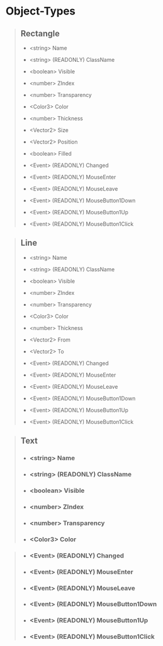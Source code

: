 # Object-Types

> ## Rectangle
> - \<string\> Name
> - \<string\> (READONLY) ClassName
> - \<boolean\> Visible
> - \<number\> ZIndex
> - \<number\> Transparency
> - \<Color3\> Color
> - \<number\> Thickness
> - \<Vector2\> Size
> - \<Vector2\> Position
> - \<boolean\> Filled
> 
> - \<Event\> (READONLY) Changed
> - \<Event\> (READONLY) MouseEnter
> - \<Event\> (READONLY) MouseLeave
> - \<Event\> (READONLY) MouseButton1Down
> - \<Event\> (READONLY) MouseButton1Up
> - \<Event\> (READONLY) MouseButton1Click

> ## Line
> - \<string\> Name
> - \<string\> (READONLY) ClassName
> - \<boolean\> Visible
> - \<number\> ZIndex
> - \<number\> Transparency
> - \<Color3\> Color
> - \<number\> Thickness
> - \<Vector2\> From
> - \<Vector2\> To
> 
> - \<Event\> (READONLY) Changed
> - \<Event\> (READONLY) MouseEnter
> - \<Event\> (READONLY) MouseLeave
> - \<Event\> (READONLY) MouseButton1Down
> - \<Event\> (READONLY) MouseButton1Up
> - \<Event\> (READONLY) MouseButton1Click

> ## Text
> - ### \<string\> Name
> - ### \<string\> (READONLY) ClassName
> - ### \<boolean\> Visible
> - ### \<number\> ZIndex
> - ### \<number\> Transparency
> - ### \<Color3\> Color

> - ### \<Event\> (READONLY) Changed
> - ### \<Event\> (READONLY) MouseEnter
> - ### \<Event\> (READONLY) MouseLeave
> - ### \<Event\> (READONLY) MouseButton1Down
> - ### \<Event\> (READONLY) MouseButton1Up
> - ### \<Event\> (READONLY) MouseButton1Click
